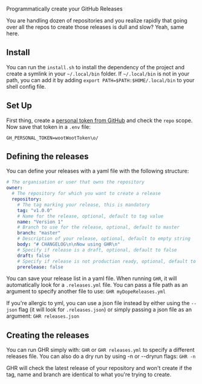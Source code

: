 Programmatically create your GitHub Releases

You are handling dozen of repositories and you realize rapidly that going over all the repos to create those releases is dull and slow?
Yeah, same here.

## Install

You can run the `install.sh` to install the dependency of the project and create a symlink in your `~/.local/bin` folder.
If `~/.local/bin` is not in your path, you can add it by adding `export PATH=$PATH:$HOME/.local/bin` to your shell config file.

## Set Up

First thing, create a [personal token from GitHub](https://github.com/settings/tokens/new) and check the `repo` scope.
Now save that token in a `.env` file:
```
GH_PERSONAL_TOKEN=wootWootToken\o/
```

## Defining the releases

You can define your releases with a yaml file with the following structure:
```yml
# The organisation or user that owns the repository
owner:
  # The repository for which you want to create a release
  repository:
    # The tag marking your release, this is mandatory
    tag: "v1.0.0"
    # Name for the release, optional, default to tag value
    name: "Version 1"
    # Branch to use for the release, optional, default to master
    branch: "master"
    # Description of your release, optional, default to empty string
    body: "# CHANGELOG\n\nNow using GHR\n"
    # Specify if release is a draft, optional, default to false
    draft: false
    # Specify if release is not production ready, optional, default to false
    prerelease: false
```

You can save your release list in a yaml file.
When running `GHR`, it will automatically look for a `.releases.yml` file. You can pass a file path as an argument to specify another file to use: `GHR myDopeReleases.yml`

If you're allergic to yml, you can use a json file instead by either using the `--json` flag (it will look for `.releases.json`) or simply passing a json file as an argument: `GHR releases.json`

## Creating the releases

You can run GHR simply with: `GHR` or `GHR releases.yml` to specify a different releases file.
You can also do a dry run by using -n or --dryrun flags: `GHR -n`

GHR will check the latest release of your repository and won't create if the tag, name and branch are identical to what you're trying to create.
